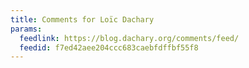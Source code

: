 ```yaml
---
title: Comments for Loïc Dachary
params:
  feedlink: https://blog.dachary.org/comments/feed/
  feedid: f7ed42aee204ccc683caebfdffbf55f8
---
```

